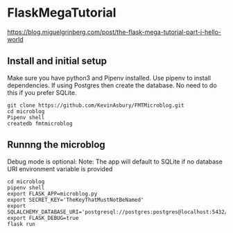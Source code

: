 # FlaskMegaTutorial
https://blog.miguelgrinberg.com/post/the-flask-mega-tutorial-part-i-hello-world

## Install and initial setup
Make sure you have python3 and Pipenv installed.
Use pipenv to install dependencies.
If using Postgres then create the database. No need to do this if you prefer SQLite.
```
git clone https://github.com/KevinAsbury/FMTMicroblog.git
cd microblog
Pipenv shell
createdb fmtmicroblog
```

## Runnng the microblog
Debug mode is optional:
Note: The app will default to SQLite if no database URI environment variable is provided
```
cd microblog
pipenv shell
export FLASK_APP=microblog.py
export SECRET_KEY='TheKeyThatMustNotBeNamed'
export SQLALCHEMY_DATABASE_URI='postgresql://postgres:postgres@localhost:5432/fmtmicroblog'
export FLASK_DEBUG=true
flask run
```
